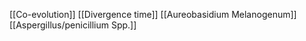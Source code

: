 [[Co-evolution]]
[[Divergence time]]
[[Aureobasidium Melanogenum]]
[[Aspergillus/penicillium Spp.]]
